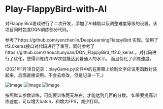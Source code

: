 # Play-FlappyBird-with-AI
对Flappy Bird游戏进行了二次开发，添加了AI辅助以及调整难度等级的设置。该项目同时包含DQN训练部分代码。

参考了https://github.com/yenchenlin/DeepLearningFlappyBird 实现。使用了tf2.0keras接口对代码进行了重写，同时参考了https://github.com/zhouchunyuan/DQN_FlappyBird_tf2.0_keras ，对代码进行了优化，使得训练约20W次就能达到普通人的水平。
而且优化了训练速度。

(2021年1月18日记录：playGame.py文件中的在屏幕上绘制文字应该用函数封装起来，后面直接调用。不会去修改，但是记录一下。)

![image](https://github.com/DeepGeGe/Play-FlappyBird-with-AI-tf2keras/blob/main/1.png)
![image](https://github.com/DeepGeGe/Play-FlappyBird-with-AI-tf2keras/blob/main/2.png)
![image](https://github.com/DeepGeGe/Play-FlappyBird-with-AI-tf2keras/blob/main/3.png)

按照默认参数训练，可能要训练两天左右，才能达到几百的分数。
如果要提高训练速度，可以增大batch，和增大FPS，减少打印。
